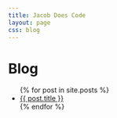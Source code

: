 ```yaml
---
title: Jacob Does Code
layout: page
css: blog
---
```


# Blog

<ul>
{% for post in site.posts %}

<li>
    <a href="{{ post.url }}">{{ post.title }}</a>
</li>
{% endfor %}
</ul>
